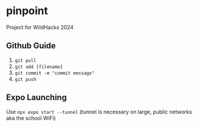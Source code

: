 # pinpoint
Project for WildHacks 2024

## Github Guide
1. `git pull`
2. `git add [filename]`
3. `git commit -m "commit message"`
4. `git push`

## Expo Launching
Use `npx expo start --tunnel` (tunnel is necessary on large, public networks aka the school WiFi)
